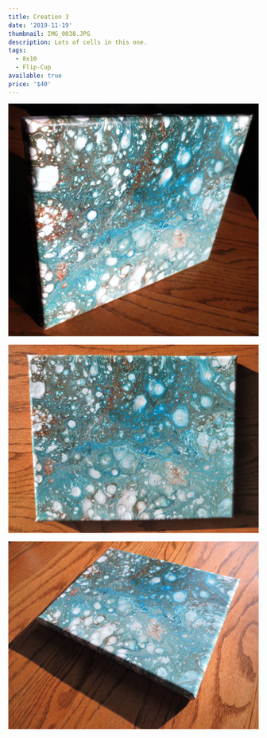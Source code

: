 ```yaml
---
title: Creation 3
date: '2019-11-19'
thumbnail: IMG_0038.JPG
description: Lots of cells in this one.
tags:
  - 8x10
  - Flip-Cup
available: true
price: '$40'
---
```


![](IMG_3152.JPG)

![](IMG_3159.JPG)

![](IMG_3163.JPG)

